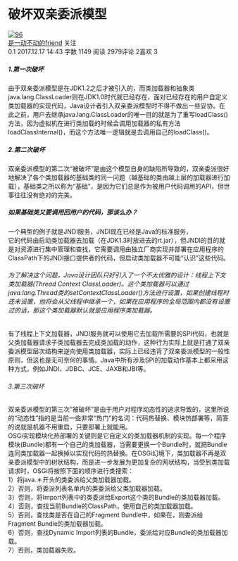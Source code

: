 <div class="article">
<h1 class="title">破坏双亲委派模型</h1>

<!-- 作者区域 -->
<div class="author">
<a class="avatar" href="/u/03ed1464754a">
<img src="//upload.jianshu.io/users/upload_avatars/7358771/d7c02cf1-af56-4bae-8d06-50a0176b35c3?imageMogr2/auto-orient/strip|imageView2/1/w/96/h/96" alt="96">
</a>          <div class="info">
<span class="name"><a href="/u/03ed1464754a">是一动不动的friend</a></span>
<!-- 关注用户按钮 -->
<a class="btn btn-success follow"><i class="iconfont ic-follow"></i><span>关注</span></a>
<!-- 文章数据信息 -->
<div class="meta">
<!-- 简书钻 -->
<span class="jsd-meta">
  <i class="iconfont ic-paid1"></i> 0.1
</span>
<!-- 如果文章更新时间大于发布时间，那么使用 tooltip 显示更新时间 -->
<span class="publish-time">2017.12.17 14:43</span>
<span class="wordage">字数 1149</span>
<span class="views-count">阅读 2979</span><span class="comments-count">评论 2</span><span class="likes-count">喜欢 3</span></div>
</div>
<!-- 如果是当前作者，加入编辑按钮 -->
</div>


<!-- 文章内容 -->
<div data-note-content="" class="show-content">
<div class="show-content-free">
<h5>1.第一次破坏</h5>
<p>由于双亲委派模型是在JDK1.2之后才被引入的，而类加载器和抽象类java.lang.ClassLoader则在JDK1.0时代就已经存在，面对已经存在的用户自定义类加载器的实现代码，Java设计者引入双亲委派模型时不得不做出一些妥协。在此之前，用户去继承java.lang.ClassLoader的唯一目的就是为了重写loadClass()方法，因为虚拟机在进行类加载的时候会调用加载器的私有方法loadClassInternal()，而这个方法唯一逻辑就是去调用自己的loadClass()。</p>
<h5>2.第二次破坏</h5>
<p>双亲委派模型的第二次“被破坏”是由这个模型自身的缺陷所导致的，双亲委派很好地解决了各个类加载器的基础类的同一问题（越基础的类由越上层的加载器进行加载），基础类之所以称为“基础”，是因为它们总是作为被用户代码调用的API，但世事往往没有绝对的完美。</p>
<h5>如果基础类又要调用回用户的代码，那该么办？</h5>
<p>一个典型的例子就是JNDI服务，JNDI现在已经是Java的标准服务，<br>
它的代码由启动类加载器去加载（在JDK1.3时放进去的rt.jar），但JNDI的目的就是对资源进行集中管理和查找，它需要调用由独立厂商实现并部署在应用程序的ClassPath下的JNDI接口提供者的代码，但启动类加载器不可能“认识”这些代码。</p>
<h6>为了解决这个问题，Java设计团队只好引入了一个不太优雅的设计：线程上下文类加载器(Thread Context ClassLoader)。这个类加载器可以通过java.lang.Thread类的setContextClassLoader()方法进行设置，如果创建线程时还未设置，他将会从父线程中继承一个，如果在应用程序的全局范围内都没有设置过的话，那这个类加载器默认就是应用程序类加载器。</h6>
<p>有了线程上下文加载器，JNDI服务就可以使用它去加载所需要的SPI代码，也就是父类加载器请求子类加载器去完成类加载的动作，这种行为实际上就是打通了双亲委派模型层次结构来逆向使用类加载器，实际上已经违背了双亲委派模型的一般性原则，但这也是无可奈何的事情。Java中所有涉及SPI的加载动作基本上都采用这种方式，例如JNDI、JDBC、JCE、JAXB和JBI等。</p>
<h6>3.第三次破坏</h6>
<p>双亲委派模型的第三次“被破坏”是由于用户对程序动态性的追求导致的，这里所说的“动态性”指的是当前一些非常“热门”的名词：代码热替换、模块热部署等，简答的说就是机器不用重启，只要部署上就能用。<br>
OSGi实现模块化热部署的关键则是它自定义的类加载器机制的实现。每一个程序模块(Bundle)都有一个自己的类加载器，当需要更换一个Bundle时，就把Bundle连同类加载器一起换掉以实现代码的热替换。在OSGi幻境下，类加载器不再是双亲委派模型中的树状结构，而是进一步发展为更加复杂的网状结构，当受到类加载请求时，OSGi将按照下面的顺序进行类搜索：<br>
1）将java.＊开头的类委派给父类加载器加载。<br>
2）否则，将委派列表名单内的类委派给父类加载器加载。<br>
3）否则，将Import列表中的类委派给Export这个类的Bundle的类加载器加载。<br>
4）否则，查找当前Bundle的ClassPath，使用自己的类加载器加载。<br>
5）否则，查找类是否在自己的Fragment Bundle中，如果在，则委派给Fragment Bundle的类加载器加载。<br>
6）否则，查找Dynamic Import列表的Bundle，委派给对应Bundle的类加载器加载。<br>
7）否则，类加载器失败。</p>

</div>
</div>
</div>